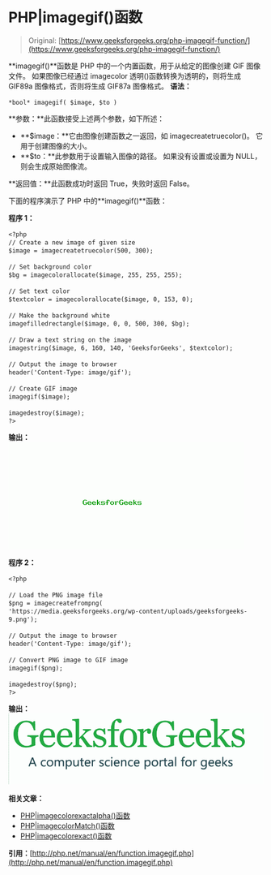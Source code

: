 # PHP|imagegif()函数

> Original: [https://www.geeksforgeeks.org/php-imagegif-function/](https://www.geeksforgeeks.org/php-imagegif-function/)

**imagegif()**函数是 PHP 中的一个内置函数，用于从给定的图像创建 GIF 图像文件。 如果图像已经通过 imagecolor 透明()函数转换为透明的，则将生成 GIF89a 图像格式，否则将生成 GIF87a 图像格式。
**语法：**

```
*bool* imagegif( $image, $to )
```

**参数：**此函数接受上述两个参数，如下所述：

*   **$image：**它由图像创建函数之一返回，如 imagecreatetruecolor()。 它用于创建图像的大小。
*   **$to：**此参数用于设置输入图像的路径。 如果没有设置或设置为 NULL，则会生成原始图像流。

**返回值：**此函数成功时返回 True，失败时返回 False。

下面的程序演示了 PHP 中的**imagegif()**函数：

**程序 1：**

```
<?php
// Create a new image of given size
$image = imagecreatetruecolor(500, 300);

// Set background color
$bg = imagecolorallocate($image, 255, 255, 255);

// Set text color
$textcolor = imagecolorallocate($image, 0, 153, 0);

// Make the background white
imagefilledrectangle($image, 0, 0, 500, 300, $bg);

// Draw a text string on the image
imagestring($image, 6, 160, 140, 'GeeksforGeeks', $textcolor);

// Output the image to browser
header('Content-Type: image/gif');

// Create GIF image
imagegif($image);

imagedestroy($image);
?>
```

**输出：**
![imagegif](img/d33401fc93a95ede97ce6f1f2b0f129b.png)

**程序 2：**

```
<?php

// Load the PNG image file
$png = imagecreatefrompng(
'https://media.geeksforgeeks.org/wp-content/uploads/geeksforgeeks-9.png');

// Output the image to browser
header('Content-Type: image/gif');

// Convert PNG image to GIF image
imagegif($png);

imagedestroy($png);
?>
```

**输出：**
![imagegif](img/b2d17f207dbb1e365501d7444df1ee09.png)

**相关文章：**

*   [PHP|imagecolorexactalpha()函数](https://www.geeksforgeeks.org/php-imagecolorexactalpha-function/)
*   [PHP|imagecolorMatch()函数](https://www.geeksforgeeks.org/php-imagecolormatch-function/)
*   [PHP|imagecolorexact()函数](https://www.geeksforgeeks.org/php-imagecolorexact-function/)

**引用：**[http://php.net/manual/en/function.imagegif.php](http://php.net/manual/en/function.imagegif.php)